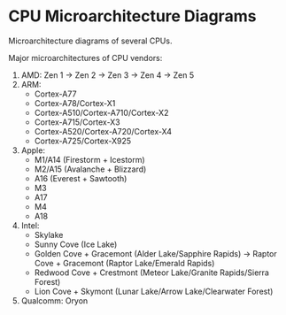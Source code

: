 # CPU Microarchitecture Diagrams

Microarchitecture diagrams of several CPUs.

Major microarchitectures of CPU vendors:

1. AMD: Zen 1 -> Zen 2 -> Zen 3 -> Zen 4 -> Zen 5
2. ARM:
	- Cortex-A77
	- Cortex-A78/Cortex-X1
	- Cortex-A510/Cortex-A710/Cortex-X2
	- Cortex-A715/Cortex-X3
	- Cortex-A520/Cortex-A720/Cortex-X4
	- Cortex-A725/Cortex-X925
3. Apple:
	- M1/A14 (Firestorm + Icestorm)
	- M2/A15 (Avalanche + Blizzard)
	- A16 (Everest + Sawtooth)
	- M3
	- A17
	- M4
	- A18
4. Intel:
	- Skylake
	- Sunny Cove (Ice Lake) 
	- Golden Cove + Gracemont (Alder Lake/Sapphire Rapids) -> Raptor Cove + Gracemont (Raptor Lake/Emerald Rapids)
	- Redwood Cove + Crestmont (Meteor Lake/Granite Rapids/Sierra Forest)
	- Lion Cove + Skymont (Lunar Lake/Arrow Lake/Clearwater Forest)
5. Qualcomm: Oryon
